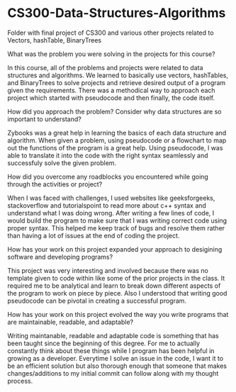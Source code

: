 # CS300-Data-Structures-Algorithms
Folder with final project of CS300 and various other projects related to Vectors, hashTable, BinaryTrees

 What was the problem you were solving in the projects for this course?

In this course, all of the problems and projects were related to data structures and algorithms. We learned to basically use vectors, hashTables, and BinaryTrees to solve projects and retrieve desired output of a program given the requirements. There was a methodical way to approach each project which started with pseudocode and then finally, the code itself.

How did you approach the problem? Consider why data structures are so important to understand?

Zybooks was a great help in learning the basics of each data structure and algorithm. When given a problem, using pseudocode or a flowchart to map out the functions of the program is a great help. Using pseudocode, I was able to translate it into the code with the right syntax seamlessly and successfuly solve the given problem.

 How did you overcome any roadblocks you encountered while going through the activities or project?

When I was faced with challenges, I used websites like geeksforgeeks, stackoverflow and tutorialspoint to read more about c++ syntax and understand what I was doing wrong. After writing a few lines of code, I would build the program to make sure that I was writing correct code using proper syntax. This helped me keep track of bugs and resolve them rather than having a lot of issues at the end of coding the project. 

How has your work on this project expanded your approach to desigining software and developing programs?

This project was very interesting and involved because there was no template given to code within like some of the prior projects in the class. It required me to be analytical and learn to break down different aspects of the program to work on piece by piece. Also I understood that writing good pseudocode can be pivotal in creating a successful program. 

How has your work on this project evolved the way you write programs that are maintainable, readable, and adaptable?

Writing maintanable, readable and adaptable code is something that has been taught since the beginning of this degree. For me to actually constantly think about these things while I program has been helpful in growing as a developer. Everytime I solve an issue in the code, I want it to be an efficient solution but also thorough enough that someone that makes changes/additions to my initial commit can follow along with my thought process. 
